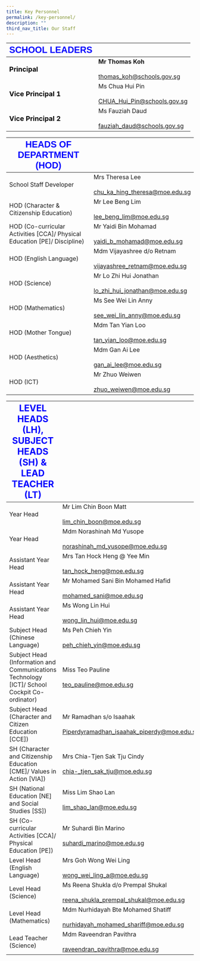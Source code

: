 ```yaml
---
title: Key Personnel
permalink: /key-personnel/
description: ""
third_nav_title: Our Staff
---
```

|  <strong style="color: blue; font-size: 24px; font-family: Arial;">SCHOOL LEADERS</strong>  |                         |
|------------------|----------------------------------------------------|
|<strong style="color: black; font-size: 18px;">Principal</strong>| **Mr Thomas Koh**<br><br>thomas_koh@schools.gov.sg     |
| <strong style="color: black; font-size: 18px;">Vice Principal 1 </strong>| Ms Chua Hui Pin<br><br>CHUA_Hui_Pin@schools.gov.sg |
| <strong style="color: black; font-size: 18px;">Vice Principal 2</strong> | Ms Fauziah Daud<br><br>fauziah_daud@schools.gov.sg |



| <strong style="color: blue; font-size: 24px; font-family: Arial;">HEADS OF DEPARTMENT (HOD)</strong>   |                                                       |
|------------------------------------------------------------------|-----------------------------------------------------------------|
| School Staff Developer                                                    | Mrs Theresa Lee<br><br>chu_ka_hing_theresa@moe.edu.sg           |
| HOD (Character & Citizenship Education)                                   | Mr Lee Beng Lim<br><br>lee_beng_lim@moe.edu.sg                  |
| HOD (Co-curricular Activities [CCA]/ Physical Education [PE]/ Discipline) | Mr Yaidi Bin Mohamad<br><br>yaidi_b_mohamad@moe.edu.sg          |
| HOD (English Language)                                                    | Mdm Vijayashree d/o Retnam<br><br>vijayashree_retnam@moe.edu.sg |
| HOD (Science)                                                             | Mr Lo Zhi Hui Jonathan<br><br>lo_zhi_hui_jonathan@moe.edu.sg    |
| HOD (Mathematics)                                                         | Ms See Wei Lin Anny<br><br>see_wei_lin_anny@moe.edu.sg          |
| HOD (Mother Tongue)                                                       | Mdm Tan Yian Loo<br><br>tan_yian_loo@moe.edu.sg                 |
| HOD (Aesthetics)                                                          | Mdm Gan Ai Lee<br><br>gan_ai_lee@moe.edu.sg                     |
| HOD (ICT)                                                                 | Mr Zhuo Weiwen<br><br>zhuo_weiwen@moe.edu.sg                |

| <strong style="color: blue; font-size: 24px;">LEVEL HEADS (LH), SUBJECT HEADS (SH) & LEAD TEACHER (LT)</strong>                                                  |                                                                                  |
|---------------------------------------------------------------------------------------------|----------------------------------------------------------------------------------|
| Year Head                                                                                   | Mr Lim Chin Boon Matt<br><br>lim_chin_boon@moe.edu.sg                            |
| Year Head                                                                                   | Mdm Norashinah Md Yusope<br><br>norashinah_md_yusope@moe.edu.sg                  |
| Assistant Year Head                                                                         | Mrs Tan Hock Heng @ Yee Min<br><br>tan_hock_heng@moe.edu.sg                      |
| Assistant Year Head                                                                         | Mr Mohamed Sani Bin Mohamed Hafid<br><br>mohamed_sani@moe.edu.sg                 |
| Assistant Year Head                                                                         | Ms Wong Lin Hui<br><br>wong_lin_hui@moe.edu.sg                                   |
| Subject Head (Chinese Language)                                                             | Ms Peh Chieh Yin<br><br>peh_chieh_yin@moe.edu.sg                                 |
| Subject Head (Information and Communications Technology [ICT]/ School Cockpit Co-ordinator) | Miss Teo Pauline<br><br>teo_pauline@moe.edu.sg                                   |
| Subject Head (Character and Citizen Education [CCE])                                        | Mr Ramadhan s/o Isaahak <br><br>Piperdyramadhan_isaahak_piperdy@moe.edu.sg       |
| SH (Character and Citizenship Education [CME]/ Values in Action [VIA])                      | Mrs Chia-Tjen Sak Tju Cindy<br><br>chia-_tjen_sak_tju@moe.edu.sg                 |
| SH (National Education [NE] and Social Studies [SS])                                        | Miss Lim Shao Lan<br><br>lim_shao_lan@moe.edu.sg                                 |
| SH (Co-curricular Activities [CCA]/ Physical Education [PE])                                | Mr Suhardi Bin Marino<br><br>suhardi_marino@moe.edu.sg                           |
| Level Head (English Language)                                                               | Mrs Goh Wong Wei Ling<br><br>wong_wei_ling_a@moe.edu.sg                          |
| Level Head (Science)                                                                        | Ms Reena Shukla d/o Prempal Shukal<br><br>reena_shukla_prempal_shukal@moe.edu.sg |
| Level Head (Mathematics)                                                                    | Mdm Nurhidayah Bte Mohamed Shatiff<br><br>nurhidayah_mohamed_shariff@moe.edu.sg  |
| Lead Teacher (Science)                                                                      | Mdm Raveendran Pavithra<br><br>raveendran_pavithra@moe.edu.sg                    |